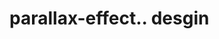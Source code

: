 # parallax-effect.. desgin                                                                                                                                 
